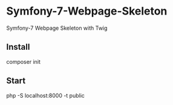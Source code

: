 # Symfony-7-Webpage-Skeleton
Symfony-7 Webpage Skeleton with Twig

## Install

composer init

## Start

php -S localhost:8000 -t public

